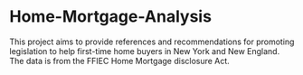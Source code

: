 # Home-Mortgage-Analysis
This project aims to provide references and recommendations for promoting legislation to help first-time home buyers in New York and New England. The data is from the FFIEC Home Mortgage disclosure Act. 
